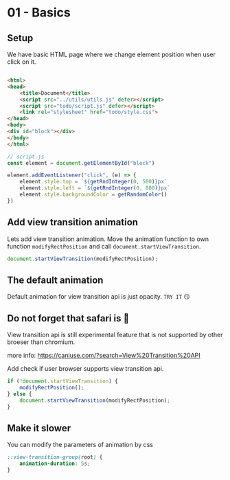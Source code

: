# 01 - Basics

## Setup
We have basic HTML page where we change element position when user click on it.

```html

<html>
<head>
    <title>Document</title>
    <script src="../utils/utils.js" defer></script>
    <script src="todo/script.js" defer></script>
    <link rel="stylesheet" href="todo/style.css">
</head>
<body>
<div id="block"></div>
</body>
</html>
```

```js
// script.js
const element = document.getElementById("block")

element.addEventListener("click", (e) => {
    element.style.top = `${getRndInteger(0, 500)}px`
    element.style.left = `${getRndInteger(0, 800)}px`
    element.style.backgroundColor = getRandomColor()
})

```

##  Add view transition animation
Lets add view transition animation. Move the animation function to own function `modifyRectPosition` and call `document.startViewTransition`.
```js
document.startViewTransition(modifyRectPosition);
```

## The default animation
Default animation for view transition api is just opacity. `TRY IT` 😏

## Do not forget that safari is 💩
View transition api is still experimental feature that is not supported by other broeser than chromium. 

more info:
https://caniuse.com/?search=View%20Transition%20API

Add check if user browser supports view transition api.

```js
if (!document.startViewTransition) {
    modifyRectPosition();
} else {
    document.startViewTransition(modifyRectPosition);
}
```

## Make it slower
You can modify the parameters of animation by css

```css
::view-transition-group(root) {
    animation-duration: 5s;
}
```

